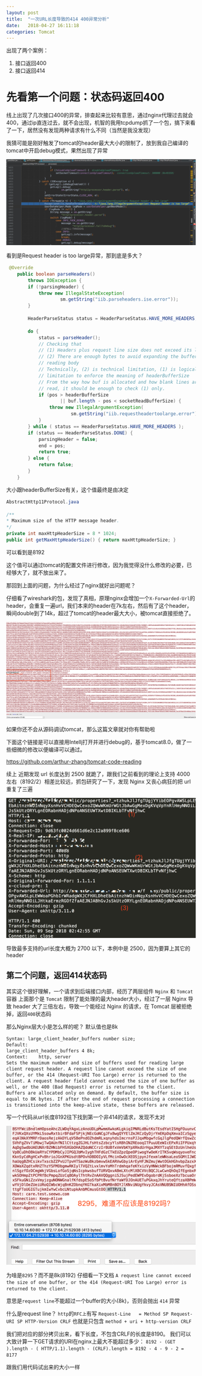 ```yaml
---
layout: post
title:  "一次URL长度导致的414 400异常分析"
date:   2018-04-27 16:11:18
categories: Tomcat
---
```


出现了两个案例：
1. 接口返回400
2. 接口返回414

# 先看第一个问题：状态码返回400

线上出现了几次接口400的异常，排查起来比较有意思，通过nginx代理过去就会400，通过ip直连过去，就不会出现，机智的我用tcpdump抓了一个包，搞下来看了一下，居然没有发现两种请求有什么不同（当然是我没发现）

我猜可能是刚好触发了tomcat的header最大大小的限制了，放到我自己编译的tomcat中开启debug模式，果然出现了异常

![](/images/15248405028586.jpg)


看到是Request header is too large异常，那到底是多大？




```java
 @Override
    public boolean parseHeaders()
        throws IOException {
        if (!parsingHeader) {
            throw new IllegalStateException(
                    sm.getString("iib.parseheaders.ise.error"));
        }

        HeaderParseStatus status = HeaderParseStatus.HAVE_MORE_HEADERS;

        do {
            status = parseHeader();
            // Checking that
            // (1) Headers plus request line size does not exceed its limit
            // (2) There are enough bytes to avoid expanding the buffer when
            // reading body
            // Technically, (2) is technical limitation, (1) is logical
            // limitation to enforce the meaning of headerBufferSize
            // From the way how buf is allocated and how blank lines are being
            // read, it should be enough to check (1) only.
            if (pos > headerBufferSize
                    || buf.length - pos < socketReadBufferSize) {
                throw new IllegalArgumentException(
                        sm.getString("iib.requestheadertoolarge.error"));
            }
        } while ( status == HeaderParseStatus.HAVE_MORE_HEADERS );
        if (status == HeaderParseStatus.DONE) {
            parsingHeader = false;
            end = pos;
            return true;
        } else {
            return false;
        }
    }

```

大小跟headerBufferSize有关，这个值最终是由决定

```java
AbstractHttp11Protocol.java

/**
* Maximum size of the HTTP message header.
*/
private int maxHttpHeaderSize = 8 * 1024;
public int getMaxHttpHeaderSize() { return maxHttpHeaderSize; }
```

可以看到是8192

这个值可以通过tomcat的配置文件进行修改，因为我觉得没什么修改的必要，已经够大了，就不放出来了。

那回到上面的问题，为什么经过了nginx就好出问题呢？

仔细看了wireshark的包，发现了真相，原理nginx会增加一个`X-Forwarded-Url`的header，会重复一遍url，我们本来的header在7k左右，然后有了这个header，瞬间double到了14k，超过了tomcat的header最大大小，被tomcat直接拒绝了。

![](/images/15248408539742.jpg)


如果你还不会从源码调试tomcat，那么这篇文章就对你有帮助啦

下面这个链接是可以直接用Intellj打开并进行debug的，基于tomcat8.0，做了一些细微的修改以便编译可以通过。

https://github.com/arthur-zhang/tomcat-code-reading


续上
近期发现 url 长度达到 2500 就跪了，跟我们之前看到的理论上支持 4000 左右（8192/2）相差比较远，抓包研究了一下，发现 Nginx 又丧心病狂的把 url 重复了三遍

![](/images/tomcat_url_3_times.png)

导致最多支持的url长度大概为 2700 以下，本例中是 2500，因为要算上其它的 header

## 第二个问题，返回414状态码
其实这个很好理解，一个请求到后端接口内部，经历了两层组件 `Nginx` 和 `Tomcat` 容器
上面那个是 `Tomcat` 限制了能处理的最大header大小，经过了一层 Nginx 导致 header 大了三倍左右，导致一个能经过 Nginx 的请求，在 Tomcat 层被拒绝掉，返回`400`状态码

那么Nginx层大小是怎么样的呢？
默认值也是8k

```
Syntax: large_client_header_buffers number size;
Default:    
large_client_header_buffers 4 8k;
Context:    http, server
Sets the maximum number and size of buffers used for reading large client request header. A request line cannot exceed the size of one buffer, or the 414 (Request-URI Too Large) error is returned to the client. A request header field cannot exceed the size of one buffer as well, or the 400 (Bad Request) error is returned to the client. Buffers are allocated only on demand. By default, the buffer size is equal to 8K bytes. If after the end of request processing a connection is transitioned into the keep-alive state, these buffers are released.
```

写一个代码从url长度8192往下找到第一个非414的请求，发现不太对

![](/images/nginx414-1.png)

为啥是`8295`？而不是8k(8192)
仔细看一下文档
`A request line cannot exceed the size of one buffer, or the 414 (Request-URI Too Large) error is returned to the client.`

意思是`request line`不能超过一个buffer的大小(8k)，否则会抛出 `414` 异常

什么是request line？
`http`的`RFC上`有写
`Request-Line   = Method SP Request-URI SP HTTP-Version CRLF`
也就是只包含 `method + uri + http-version CRLF`

我们把对应的部分拷贝出来，看下长度，不包含CRLF的长度是8190。
我们可以大致计算一下GET请求的URI在nginx上最大不能超过多少：
`8192 - (GET ).length - ( HTTP/1.1).length - (CRLF).length = 8192 - 4 - 9 - 2 = 8177`

跟我们用代码试出来的大小一样


